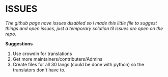 # ISSUES
*The github page have issues disabled so i made this little file to suggest things and open issues, just a temporary solution til issues are open on the repo.*

**Suggestions**
1. Use crowdin for translations
2. Get more maintainers/contributers/Admins
3. Create files for all 30 langs (could be done with python) so the translators don't have to. 

